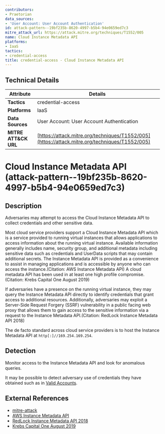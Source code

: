 ```yaml
---
contributors:
- Praetorian
data_sources:
- 'User Account: User Account Authentication'
id: attack-pattern--19bf235b-8620-4997-b5b4-94e0659ed7c3
mitre_attack_url: https://attack.mitre.org/techniques/T1552/005
name: Cloud Instance Metadata API
platforms:
- IaaS
tactics:
- credential-access
title: credential-access - Cloud Instance Metadata API
---
```


## Technical Details

| Attribute | Details |
|-----------|----------|
| **Tactics** | credential-access |
| **Platforms** | IaaS |
| **Data Sources** | User Account: User Account Authentication |
| **MITRE ATT&CK URL** | [https://attack.mitre.org/techniques/T1552/005](https://attack.mitre.org/techniques/T1552/005) |

# Cloud Instance Metadata API (attack-pattern--19bf235b-8620-4997-b5b4-94e0659ed7c3)

## Description
Adversaries may attempt to access the Cloud Instance Metadata API to collect credentials and other sensitive data.

Most cloud service providers support a Cloud Instance Metadata API which is a service provided to running virtual instances that allows applications to access information about the running virtual instance. Available information generally includes name, security group, and additional metadata including sensitive data such as credentials and UserData scripts that may contain additional secrets. The Instance Metadata API is provided as a convenience to assist in managing applications and is accessible by anyone who can access the instance.(Citation: AWS Instance Metadata API) A cloud metadata API has been used in at least one high profile compromise.(Citation: Krebs Capital One August 2019)

If adversaries have a presence on the running virtual instance, they may query the Instance Metadata API directly to identify credentials that grant access to additional resources. Additionally, adversaries may exploit a Server-Side Request Forgery (SSRF) vulnerability in a public facing web proxy that allows them to gain access to the sensitive information via a request to the Instance Metadata API.(Citation: RedLock Instance Metadata API 2018)

The de facto standard across cloud service providers is to host the Instance Metadata API at <code>http[:]//169.254.169.254</code>.


## Detection
Monitor access to the Instance Metadata API and look for anomalous queries.

It may be possible to detect adversary use of credentials they have obtained such as in [Valid Accounts](https://attack.mitre.org/techniques/T1078).

## External References
- [mitre-attack](https://attack.mitre.org/techniques/T1552/005)
- [AWS Instance Metadata API](https://docs.aws.amazon.com/AWSEC2/latest/UserGuide/ec2-instance-metadata.html)
- [RedLock Instance Metadata API 2018](https://redlock.io/blog/instance-metadata-api-a-modern-day-trojan-horse)
- [Krebs Capital One August 2019](https://krebsonsecurity.com/2019/08/what-we-can-learn-from-the-capital-one-hack/)
